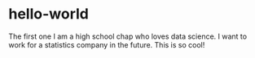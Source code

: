 # hello-world
The first one
I am a high school chap who loves data science. I want to work for a statistics company in the future. This is so cool!

